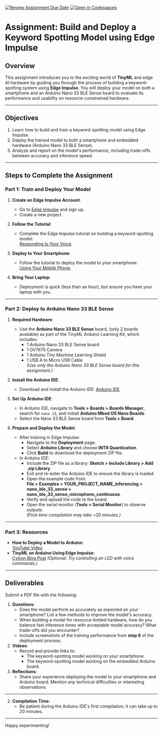 [![Review Assignment Due Date](https://classroom.github.com/assets/deadline-readme-button-22041afd0340ce965d47ae6ef1cefeee28c7c493a6346c4f15d667ab976d596c.svg)](https://classroom.github.com/a/4L_6KTNY)
[![Open in Codespaces](https://classroom.github.com/assets/launch-codespace-2972f46106e565e64193e422d61a12cf1da4916b45550586e14ef0a7c637dd04.svg)](https://classroom.github.com/open-in-codespaces?assignment_repo_id=17742227)
# Assignment: Build and Deploy a Keyword Spotting Model using Edge Impulse

## Overview
This assignment introduces you to the exciting world of **TinyML** and edge AI hardware by guiding you through the process of building a keyword-spotting system using **Edge Impulse**. You will deploy your model on both a smartphone and an Arduino Nano 33 BLE Sense board to evaluate its performance and usability on resource-constrained hardware.

---

## Objectives
1. Learn how to build and train a keyword-spotting model using Edge Impulse.
2. Deploy the trained model to both a smartphone and embedded hardware (Arduino Nano 33 BLE Sense).
3. Analyze and report on the model's performance, including trade-offs between accuracy and inference speed.

---

## Steps to Complete the Assignment

### **Part 1: Train and Deploy Your Model**

1. **Create an Edge Impulse Account**:
   - Go to [Edge Impulse](https://edgeimpulse.com/) and sign up.
   - Create a new project.

2. **Follow the Tutorial**:
   - Complete the Edge Impulse tutorial on building a keyword-spotting model:  
     [Responding to Your Voice](https://docs.edgeimpulse.com/docs/tutorials/end-to-end-tutorials/responding-to-your-voice).

3. **Deploy to Your Smartphone**:
   - Follow the tutorial to deploy the model to your smartphone:  
     [Using Your Mobile Phone](https://docs.edgeimpulse.com/docs/development-platforms/using-your-mobile-phone).

4. **Bring Your Laptop**:
   - Deployment is quick (less than an hour), but ensure you have your laptop with you.

---

### **Part 2: Deploy to Arduino Nano 33 BLE Sense**

1. **Required Hardware**:
   - Use the **Arduino Nano 33 BLE Sense** board, (only 2 boards available) as part of the TinyML Arduino Learning Kit, which includes:
     - 1 Arduino Nano 33 BLE Sense board
     - 1 OV7675 Camera
     - 1 Arduino Tiny Machine Learning Shield
     - 1 USB A to Micro USB Cable  
     *(Use only the Arduino Nano 33 BLE Sense board for this assignment.)*

2. **Install the Arduino IDE**:
   - Download and install the Arduino IDE: [Arduino IDE](https://www.arduino.cc/en/software).

3. **Set Up Arduino IDE**:
   - In Arduino IDE, navigate to **Tools > Boards > Boards Manager**, search for `nano 33`, and install **Arduino Mbed OS Nano Boards**.
   - Select the Nano 33 BLE Sense board from **Tools > Board**.

4. **Prepare and Deploy the Model**:
   - After training in Edge Impulse:
     - Navigate to the **Deployment** page.
     - Select **Arduino Library** and choose **INT8 Quantization**.
     - Click **Build** to download the deployment ZIP file.
   - In Arduino IDE:
     - Include the ZIP file as a library: **Sketch > Include Library > Add .zip Library**.
     - Exit and re-enter the Arduino IDE to ensure the library is loaded.
     - Open the example code from:  
       **File > Examples > YOUR_PROJECT_NAME_inferencing > nano_ble_33_sense > nano_ble_33_sense_microphone_continuous**.
     - Verify and upload the code to the board.
     - Open the serial monitor (**Tools > Serial Monitor**) to observe outputs.  
       *(First-time compilation may take ~20 minutes.)*

---

### **Part 3: Resources**
- **How to Deploy a Model to Arduino**:  
  [YouTube Video](https://www.youtube.com/watch?v=uUh61R8Hu0o)
- **TinyML on Arduino Using Edge Impulse**:  
  [Cytron Blog Post](https://www.cytron.io/tutorial/tinyml-on-arduino-using-edge-impulse) *(Optional: Try controlling an LED with voice commands.)*

---

## Deliverables
Submit a PDF file with the following:
1. **Questions**:
   - Does the model perform as accurately as expected on your smartphone? List a few methods to improve the model's accuracy.
   - When building a model for resource-limited hardware, how do you balance fast inference times with acceptable model accuracy? What trade-offs did you encounter?
   - Include screenshots of the training performance from **step 6** of the deployment process.
2. **Videos**:
   - Record and provide links to:
     - The keyword-spotting model working on your smartphone.
     - The keyword-spotting model working on the embedded Arduino board.
3. **Reflections**:
   - Share your experience deploying the model to your smartphone and Arduino board. Mention any technical difficulties or interesting observations.

---

2. **Compilation Time**:
   - Be patient during the Arduino IDE's first compilation; it can take up to 20 minutes.

---

Happy experimenting!
















